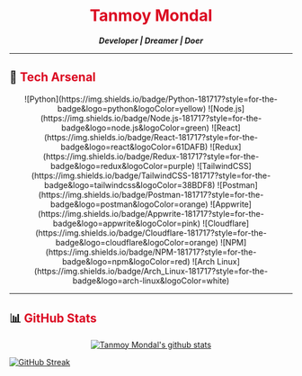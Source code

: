 <div align="center">

# <span style="color:#DB0621;">Tanmoy Mondal</span>

**_Developer | Dreamer | Doer_**

</div>

---

## 🚀 <span style="color:#DB0621;">Tech Arsenal</span>

<div align="center">
  ![Python](https://img.shields.io/badge/Python-181717?style=for-the-badge&logo=python&logoColor=yellow)
  ![Node.js](https://img.shields.io/badge/Node.js-181717?style=for-the-badge&logo=node.js&logoColor=green)
  ![React](https://img.shields.io/badge/React-181717?style=for-the-badge&logo=react&logoColor=61DAFB)
  ![Redux](https://img.shields.io/badge/Redux-181717?style=for-the-badge&logo=redux&logoColor=purple)
  ![TailwindCSS](https://img.shields.io/badge/TailwindCSS-181717?style=for-the-badge&logo=tailwindcss&logoColor=38BDF8)
  ![Postman](https://img.shields.io/badge/Postman-181717?style=for-the-badge&logo=postman&logoColor=orange)
  ![Appwrite](https://img.shields.io/badge/Appwrite-181717?style=for-the-badge&logo=appwrite&logoColor=pink)
  ![Cloudflare](https://img.shields.io/badge/Cloudflare-181717?style=for-the-badge&logo=cloudflare&logoColor=orange)
  ![NPM](https://img.shields.io/badge/NPM-181717?style=for-the-badge&logo=npm&logoColor=red)
  ![Arch Linux](https://img.shields.io/badge/Arch_Linux-181717?style=for-the-badge&logo=arch-linux&logoColor=white)
</div>

---

## 📊 <span style="color:#DB0621;">GitHub Stats</span>

<p align="center">
  <a href="https://github.com/Tanmoy-Mondal-07"><img src="https://github-readme-stats.vercel.app/api?username=Tanmoy-Mondal-07&theme=shadow_red&hide_border=true&show_icons=true" alt="Tanmoy Mondal's github stats"></a>
</p>

[![GitHub Streak](https://github-readme-streak-stats-eight.vercel.app/?user=Tanmoy-Mondal-07&theme=shadow_red&hide_border=true)](https://git.io/streak-stats)
